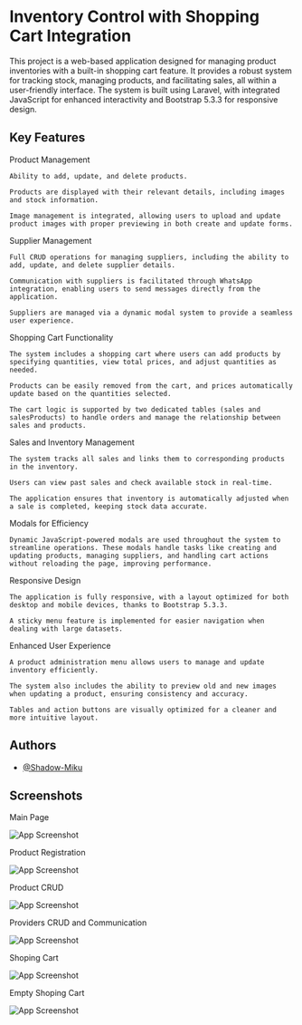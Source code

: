 
# Inventory Control with Shopping Cart Integration

This project is a web-based application designed for managing product inventories with a built-in shopping cart feature. It provides a robust system for tracking stock, managing products, and facilitating sales, all within a user-friendly interface. The system is built using Laravel, with integrated JavaScript for enhanced interactivity and Bootstrap 5.3.3 for responsive design.



## Key Features

Product Management

    Ability to add, update, and delete products.

    Products are displayed with their relevant details, including images and stock information.

    Image management is integrated, allowing users to upload and update product images with proper previewing in both create and update forms.

Supplier Management

    Full CRUD operations for managing suppliers, including the ability to add, update, and delete supplier details.

    Communication with suppliers is facilitated through WhatsApp integration, enabling users to send messages directly from the application.

    Suppliers are managed via a dynamic modal system to provide a seamless user experience.

Shopping Cart Functionality

    The system includes a shopping cart where users can add products by specifying quantities, view total prices, and adjust quantities as needed.

    Products can be easily removed from the cart, and prices automatically update based on the quantities selected.

    The cart logic is supported by two dedicated tables (sales and salesProducts) to handle orders and manage the relationship between sales and products.

Sales and Inventory Management

    The system tracks all sales and links them to corresponding products in the inventory.

    Users can view past sales and check available stock in real-time.

    The application ensures that inventory is automatically adjusted when a sale is completed, keeping stock data accurate.

Modals for Efficiency

    Dynamic JavaScript-powered modals are used throughout the system to streamline operations. These modals handle tasks like creating and updating products, managing suppliers, and handling cart actions without reloading the page, improving performance.

Responsive Design

    The application is fully responsive, with a layout optimized for both desktop and mobile devices, thanks to Bootstrap 5.3.3.

    A sticky menu feature is implemented for easier navigation when dealing with large datasets.

Enhanced User Experience

    A product administration menu allows users to manage and update inventory efficiently.

    The system also includes the ability to preview old and new images when updating a product, ensuring consistency and accuracy.
    
    Tables and action buttons are visually optimized for a cleaner and more intuitive layout.


## Authors

- [@Shadow-Miku](https://github.com/Shadow-Miku)


## Screenshots
Main Page

![App Screenshot](https://i.pinimg.com/originals/00/b4/44/00b4445496372682c728eb83c1cd1beb.jpg)

Product Registration

![App Screenshot](https://i.pinimg.com/originals/2a/22/04/2a22048de460b3dfe26e3df945a8b7de.jpg)

Product CRUD

![App Screenshot](https://i.pinimg.com/originals/3a/b9/4e/3ab94e1ef1d68d0176df6d9ee0294c51.jpg)

Providers CRUD and Communication

![App Screenshot](https://i.pinimg.com/originals/a9/38/cc/a938cc758f25f0726bce538b91307667.jpg)

Shoping Cart

![App Screenshot](https://i.pinimg.com/originals/58/99/3f/58993f919da3cc230cf9febdc8ebdf54.jpg)

Empty Shoping Cart

![App Screenshot](https://i.pinimg.com/originals/df/04/ef/df04efa5bf82035351d50613995d8684.jpg)